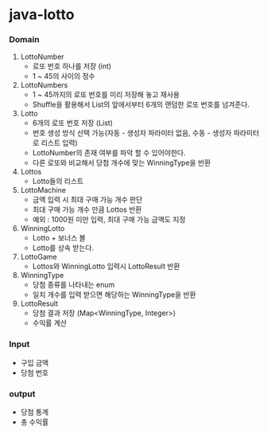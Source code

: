 # java-lotto
### Domain
1. LottoNumber
    - 로또 번호 하나를 저장 (int)
    - 1 ~ 45의 사이의 정수
2. LottoNumbers
    - 1 ~ 45까지의 로또 번호를 미리 저장해 놓고 재사용
    - Shuffle을 활용해서 List의 앞에서부터 6개의 랜덤한 로또 번호를 넘겨준다.
3. Lotto
    - 6개의 로또 번호 저장 (List)
    - 번호 생성 방식 선택 가능(자동 - 생성자 파라미터 없음, 수동 - 생성자 파라미터로 리스트 입력)
    - LottoNumber의 존재 여부를 파악 할 수 있어야한다.
    - 다른 로또와 비교해서 당첨 개수에 맞는 WinningType을 반환
4. Lottos
    - Lotto들의 리스트
5. LottoMachine
    - 금액 입력 시 최대 구매 가능 개수 판단
    - 최대 구매 가능 개수 만큼 Lottos 반환
    - 예외 : 1000원 미만 입력, 최대 구매 가능 금액도 지정
6. WinningLotto
    - Lotto + 보너스 볼
    - Lotto를 상속 받는다.
7. LottoGame
    - Lottos와 WinningLotto 입력시 LottoResult 반환
8. WinningType
    - 당첨 종류를 나타내는 enum
    - 일치 개수를 입력 받으면 해당하는 WinningType을 반환
9. LottoResult
    - 당첨 결과 저장 (Map<WinningType, Integer>)
    - 수익률 계산

### Input
- 구입 금액
- 당첨 번호

### output
- 당첨 통계
- 총 수익률
